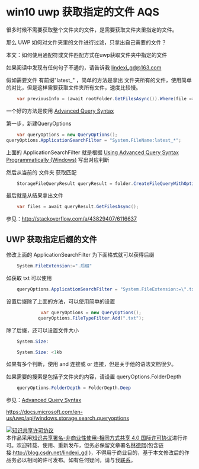 # win10 uwp 获取指定的文件 AQS

很多时候不需要获取整个文件夹的文件，是需要获取文件夹里指定的文件。

那么 UWP 如何对文件夹里的文件进行过滤，只拿出自己需要的文件？

本文：如何使用通配符或文件匹配方式在uwp获取文件夹中指定的文件

如果阅读中发现有任何句子不通的，请告诉我 lindexi_gd@163.com
<!--more-->
<!-- CreateTime:2018/2/13 17:23:03 -->


假如需要文件 有前缀"latest_" ，简单的方法是拿出 文件夹所有的文件，使用简单的对比，但是这样需要获取文件夹所有文件，速度比较慢。


```csharp
    var previousInfo = (await rootFolder.GetFilesAsync()).Where(file => file.DisplayName.StartsWith("latest_")).FirstOrDefault();
```

一个好的方法是使用 [Advanced Query Syntax ](https://msdn.microsoft.com/zh-cn/library/windows/desktop/bb266512(v=vs.85).aspx)

第一步，新建QueryOptions


```csharp
    var queryOptions = new QueryOptions();
queryOptions.ApplicationSearchFilter = "System.FileName:latest_*";
```

上面的 ApplicationSearchFilter 就是根据 [Using Advanced Query Syntax Programmatically (Windows)](https://msdn.microsoft.com/zh-cn/library/windows/desktop/bb266512(v=vs.85).aspx) 写出对应判断

然后从当前的 文件夹 获取匹配


```csharp
    StorageFileQueryResult queryResult = folder.CreateFileQueryWithOptions(queryOptions);
```

最后就是从结果拿出文件


```csharp
    var files = await queryResult.GetFilesAsync(); 
```

参见：http://stackoverflow.com/a/43829407/6116637

## UWP 获取指定后缀的文件

修改上面的 ApplicationSearchFilter 为下面格式就可以获得后缀


```csharp
    System.FileExtension:=".后缀"
```

如获取 txt 可以使用


```csharp
    queryOptions.ApplicationSearchFilter = "System.FileExtension:=\".txt\"";
```

设置后缀除了上面的方法，可以使用简单的设置


```csharp
             var queryOptions = new QueryOptions();
            queryOptions.FileTypeFilter.Add(".txt");
```


除了后缀，还可以设置文件大小


```csharp
    System.Size: 

    System.Size: <1kb
```

如果有多个判断，使用 and 连接或 or 连接，但是关于他的语法文档很少。

如果需要的搜索是包括子文件夹的内容，请设置  queryOptions.FolderDepth


```csharp
    queryOptions.FolderDepth = FolderDepth.Deep
```


参见：[Advanced Query Syntax](https://msdn.microsoft.com/zh-cn/library/windows/apps/aa965711.aspx)

https://docs.microsoft.com/en-us/uwp/api/windows.storage.search.queryoptions

<a rel="license" href="http://creativecommons.org/licenses/by-nc-sa/4.0/"><img alt="知识共享许可协议" style="border-width:0" src="https://licensebuttons.net/l/by-nc-sa/4.0/88x31.png" /></a><br />本作品采用<a rel="license" href="http://creativecommons.org/licenses/by-nc-sa/4.0/">知识共享署名-非商业性使用-相同方式共享 4.0 国际许可协议</a>进行许可。欢迎转载、使用、重新发布，但务必保留文章署名[林德熙](http://blog.csdn.net/lindexi_gd)(包含链接:http://blog.csdn.net/lindexi_gd )，不得用于商业目的，基于本文修改后的作品务必以相同的许可发布。如有任何疑问，请与我[联系](mailto:lindexi_gd@163.com)。 

